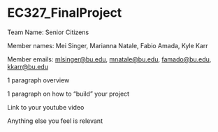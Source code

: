 # EC327_FinalProject

Team Name: Senior Citizens

Member names: Mei Singer, Marianna Natale, Fabio Amada, Kyle Karr

Member emails: mlsinger@bu.edu, mnatale@bu.edu, famado@bu.edu, kkarr@bu.edu

1 paragraph overview

1 paragraph on how to “build” your project

Link to your youtube video

Anything else you feel is relevant
